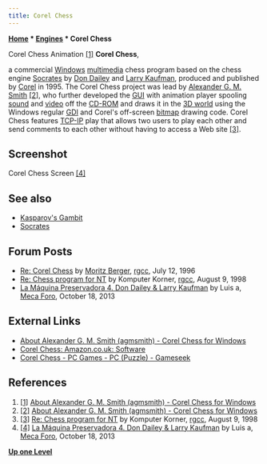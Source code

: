 ```yaml
---
title: Corel Chess
---
```

**[Home](Home "Home") * [Engines](Engines "Engines") * Corel Chess**

[](http://web.ncf.ca/au829/resume.html) Corel Chess Animation <a id="cite-note-1" href="#cite-ref-1">[1]</a>
**Corel Chess**,

a commercial [Windows](Windows "Windows") [multimedia](https://en.wikipedia.org/wiki/Multimedia) chess program based on the chess engine [Socrates](Socrates "Socrates") by [Don Dailey](Don_Dailey "Don Dailey") and [Larry Kaufman](Larry_Kaufman "Larry Kaufman"), produced and published by [Corel](https://en.wikipedia.org/wiki/Corel) in 1995. The Corel Chess project was lead by [Alexander G. M. Smith](index.php?title=Alexander_G._M._Smith&action=edit&redlink=1 "Alexander G. M. Smith (page does not exist)") <a id="cite-note-2" href="#cite-ref-2">[2]</a>, who further developed the [GUI](GUI "GUI") with animation player spooling [sound](https://en.wikipedia.org/wiki/Sound) and [video](https://en.wikipedia.org/wiki/Video) off the [CD-ROM](https://en.wikipedia.org/wiki/CD-ROM) and draws it in the [3D world](3D_Graphics_Board "3D Graphics Board") using the Windows regular [GDI](https://en.wikipedia.org/wiki/Graphics_Device_Interface) and Corel's off-screen [bitmap](https://en.wikipedia.org/wiki/Bitmap) drawing code. Corel Chess features [TCP-IP](https://en.wikipedia.org/wiki/Internet_protocol_suite) play that allows two users to play each other and send comments to each other without having to access a Web site <a id="cite-note-3" href="#cite-ref-3">[3]</a>.

## Screenshot

[](http://www.foro.meca-web.es/viewtopic.php?f=9&t=72&start=30#p3105)
Corel Chess Screen <a id="cite-note-4" href="#cite-ref-4">[4]</a>

## See also

- [Kasparov's Gambit](Kasparov%27s_Gambit "Kasparov's Gambit")
- [Socrates](Socrates "Socrates")

## Forum Posts

- [Re: Corel Chess](https://groups.google.com/d/msg/rec.games.chess.computer/JmbsQqobw90/zF9a-oTZoxkJ) by [Moritz Berger](Moritz_Berger "Moritz Berger"), [rgcc](Computer_Chess_Forums "Computer Chess Forums"), July 12, 1996
- [Re: Chess program for NT](https://groups.google.com/d/msg/rec.games.chess.computer/eWPoD-TuEdY/CaPKBWiDXcUJ) by Komputer Korner, [rgcc](Computer_Chess_Forums "Computer Chess Forums"), August 9, 1998
- [La Máquina Preservadora 4. Don Dailey & Larry Kaufman](http://www.foro.meca-web.es/viewtopic.php?f=9&t=72&start=30#p3105) by Luis a, [Meca Foro](Computer_Chess_Forums "Computer Chess Forums"), October 18, 2013

## External Links

- [About Alexander G. M. Smith (agmsmith) - Corel Chess for Windows](http://web.ncf.ca/au829/resume.html)
- [Corel Chess: Amazon.co.uk: Software](http://www.amazon.co.uk/Focus-Multimedia-Ltd-5031366012425-Corel/dp/B00004YKBI)
- [Corel Chess - PC Games - PC (Puzzle) - Gameseek](http://www.gameseek.co.uk/pd/PC1up29qx0ehuy1n34/)

## References

1. <a id="cite-ref-1" href="#cite-note-1">[1]</a> [About Alexander G. M. Smith (agmsmith) - Corel Chess for Windows](http://web.ncf.ca/au829/resume.html)
1. <a id="cite-ref-2" href="#cite-note-2">[2]</a> [About Alexander G. M. Smith (agmsmith) - Corel Chess for Windows](http://web.ncf.ca/au829/resume.html)
1. <a id="cite-ref-3" href="#cite-note-3">[3]</a> [Re: Chess program for NT](http://groups.google.com/group/rec.games.chess.computer/msg/c55d836805caa309) by Komputer Korner, [rgcc](Computer_Chess_Forums "Computer Chess Forums"), August 9, 1998
1. <a id="cite-ref-4" href="#cite-note-4">[4]</a> [La Máquina Preservadora 4. Don Dailey & Larry Kaufman](http://www.foro.meca-web.es/viewtopic.php?f=9&t=72&start=30#p3105) by Luis a, [Meca Foro](Computer_Chess_Forums "Computer Chess Forums"), October 18, 2013

**[Up one Level](Engines "Engines")**


